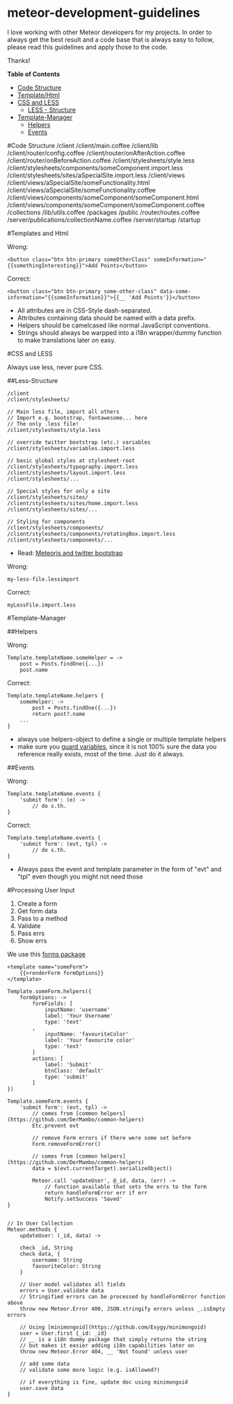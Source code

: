 meteor-development-guidelines
=============================

I love working with other Meteor developers for my projects. In order to always get the best result and a code base that is always easy to follow, please read this guidelines and apply those to the code.

Thanks!

**Table of Contents**
- [Code Structure](#code-structure)
- [Template/Html](#templates-and-html)
- [CSS and LESS](#css-and-less)
    - [LESS - Structure](#less-structure)
- [Template-Manager](#template-manager)
    - [Helpers](#helpers)
    - [Events](#events)

#Code Structure
    /client
    /client/main.coffee
    /client/lib
    /client/router/config.coffee
    /client/router/onAfterAction.coffee
    /client/router/onBeforeAction.coffee
    /client/stylesheets/style.less
    /client/stylesheets/components/someComponent.import.less
    /client/stylesheets/sites/aSpecialSite.import.less
    /client/views
    /client/views/aSpecialSite/someFunctionality.html
    /client/views/aSpecialSite/someFunctionality.coffee
    /client/views/components/someComponent/someComponent.html
    /client/views/components/someComponent/someComponent.coffee
    /collections
    /lib/utils.coffee
    /packages
    /public
    /router/routes.coffee
    /server/publications/collectionName.coffee
    /server/startup
    /startup

#Templates and Html

Wrong:

    <button class="btn btn-primary someOtherClass" someInformation="{{somethingInteresting}}">Add Points</button>

Correct:

    <button class="btn btn-primary some-other-class" data-some-information="{{someInformation}}">{{__ 'Add Points'}}</button>

- All attributes are in CSS-Style dash-separated.
- Attributes containing data should be named with a data prefix.
- Helpers should be camelcased like normal JavaScript conventions.
- Strings should always be warpped into a i18n wrapper/dummy function to make translations later on easy.

#CSS and LESS

Always use less, never pure CSS.

##Less-Structure

    /client
    /client/stylesheets/
    
    // Main less file, import all others
    // Import e.g. bootstrap, fontawesome... here
    // The only .less file!
    /client/stylesheets/style.less
    
    // override twitter bootstrap (etc.) variables
    /client/stylesheets/variables.import.less
    
    // basic global styles at stylesheet-root
    /client/stylesheets/typography.import.less
    /client/stylesheets/layout.import.less
    /client/stylesheets/...
    
    // Special styles for only a site
    /client/stylesheets/sites/
    /client/stylesheets/sites/home.import.less
    /client/stylesheets/sites/...

    // Styling for components
    /client/stylesheets/components/
    /client/stylesheets/components/rotatingBox.import.less
    /client/stylesheets/components/...

- Read: [Meteorjs and twitter bootstrap](http://www.manuel-schoebel.com/blog/meteorjs-and-twitter-bootstrap---the-right-way)

Wrong:

    my-less-file.lessimport

Correct:

    myLessFile.import.less


#Template-Manager

##Helpers

Wrong:

    Template.templateName.someHelper = ->
        post = Posts.findOne({...})
        post.name
    
Correct:

    Template.templateName.helpers {
        someHelper: ->
            post = Posts.findOne({...})
            return post?.name
        ...
    }

- always use helpers-object to define a single or multiple template helpers
- make sure you [guard variables](https://dweldon.silvrback.com/guards), since it is not 100% sure the data you reference really exists, most of the time. Just do it always.

##Events

Wrong:

    Template.templateName.events {
        'submit form': (e) ->
            // do s.th.
    }
    
Correct:

    Template.templateName.events {
        'submit form': (evt, tpl) ->
            // do s.th.
    }
    
- Always pass the event and template parameter in the form of "evt" and "tpl" even though you might not need those

#Processing User Input

1. Create a form
2. Get form data
3. Pass to a method
4. Validate
5. Pass errs
6. Show errs


We use this [forms package](https://github.com/DerMambo/mambo-forms/blob/master/form.html)

    <template name="someForm">
        {{>renderForm formOptions}}
    </template>
    
    Template.someForm.helpers({
        formOptions: ->
            formFields: [
                inputName: 'username'
                label: 'Your Username'
                type: 'text'
            ,
                inputName: 'favouriteColor'
                label: 'Your favourite color'
                type: 'text'
            ]
            actions: [
                label: 'Submit'
                btnClass: 'default'
                type: 'submit'
            ]
    })

    Template.someForm.events {
        'submit form': (evt, tpl) ->
            // comes from [common helpers](https://github.com/DerMambo/common-helpers)
            Etc.prevent evt
            
            // remove Form errors if there were some set before
            Form.removeFormError()
            
            // comes from [common helpers](https://github.com/DerMambo/common-helpers)
            data = $(evt.currentTarget).serializeObject()
            
            Meteor.call 'updateUser', @_id, data, (err) ->
                // function available that sets the errs to the form
                return handleFormError err if err
                Notify.setSuccess 'Saved'
    }


    // In User Collection
    Meteor.methods {
        updateUser: (_id, data) ->
        
        check _id, String
        check data, {
            username: String
            favouriteColor: String
        }
        
        // User model validates all fields
        errors = User.validate data
        // Stringified errors can be processed by handleFormError function above
        throw new Meteor.Error 400, JSON.stringify errors unless _.isEmpty errors
        
        // Using [minimongoid](https://github.com/Exygy/minimongoid)
        user = User.first {_id: _id} 
        // __ is a i18n dummy package that simply returns the string
        // but makes it easier adding i18n capabilities later on
        throw new Meteor.Error 404, __ 'Not found' unless user
        
        // add some data
        // validate some more logic (e.g. isAllowed?)
    
        // if everything is fine, update doc using minimongoid
        user.save data
    }
    
